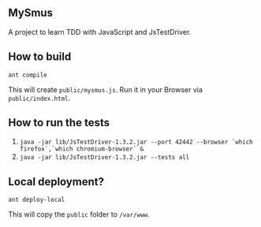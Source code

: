 MySmus
------

A project to learn TDD with JavaScript and JsTestDriver.

How to build
------------

`ant compile`

This will create `public/mysmus.js`. Run it in your Browser via `public/index.html`.

How to run the tests
--------------------

1. ``java -jar lib/JsTestDriver-1.3.2.jar --port 42442 --browser `which firefox`,`which chromium-browser` &``
2. `java -jar lib/JsTestDriver-1.3.2.jar --tests all`

Local deployment?
-----------------

`ant deploy-local`

This will copy the `public` folder to `/var/www`.

